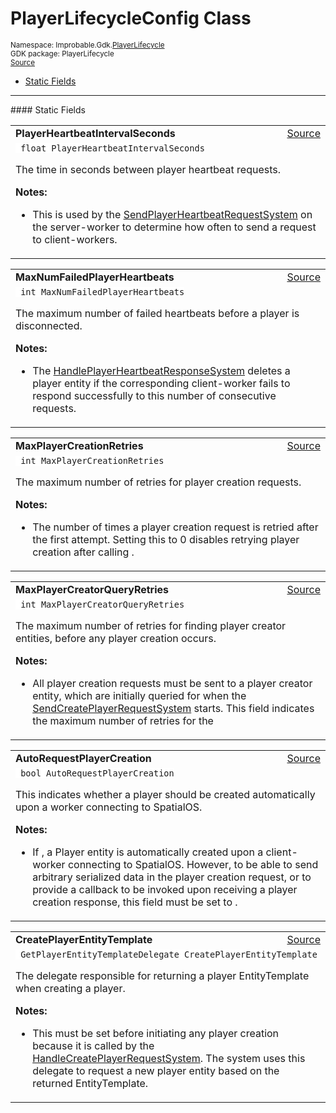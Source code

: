 
# PlayerLifecycleConfig Class
<sup>
Namespace: Improbable.Gdk.<a href="{{urlRoot}}/api/player-lifecycle-index">PlayerLifecycle</a><br/>
GDK package: PlayerLifecycle<br/>
<a href="https://www.github.com/spatialos/gdk-for-unity/blob/84243525d98aff511e7aa1f7703c37347017e386/workers/unity/Packages/com.improbable.gdk.playerlifecycle/Config/PlayerLifecycleConfig.cs/#L26">Source</a>
<style>
a code {
                    padding: 0em 0.25em!important;
}
code {
                    background-color: #ffffff!important;
}
</style>
</sup>
<nav id="pageToc" class="page-toc"><ul><li><a href="#static-fields">Static Fields</a>
</ul></nav>







</p>
<hr style="width:100%; border-top-color:#d8d8d8" />
#### Static Fields


</p>




<table width="100%">
    <tr>
        <td style="border-right:none"><b>PlayerHeartbeatIntervalSeconds</b></td>
        <td style="border-left:none; text-align:right"><a href="https://www.github.com/spatialos/gdk-for-unity/blob/84243525d98aff511e7aa1f7703c37347017e386/workers/unity/Packages/com.improbable.gdk.playerlifecycle/Config/PlayerLifecycleConfig.cs/#L35">Source</a></td>
    </tr>
    <tr>
        <td colspan="2">
<code> float PlayerHeartbeatIntervalSeconds</code></p>
The time in seconds between player heartbeat requests. 

</p>

<b>Notes:</b>

<ul>
<li>This is used by the <a href="{{urlRoot}}/api/player-lifecycle/send-player-heartbeat-request-system">SendPlayerHeartbeatRequestSystem</a> on the server-worker to determine how often to send a  request to client-workers. </li>
</ul>


</td>
    </tr>
</table>


<table width="100%">
    <tr>
        <td style="border-right:none"><b>MaxNumFailedPlayerHeartbeats</b></td>
        <td style="border-left:none; text-align:right"><a href="https://www.github.com/spatialos/gdk-for-unity/blob/84243525d98aff511e7aa1f7703c37347017e386/workers/unity/Packages/com.improbable.gdk.playerlifecycle/Config/PlayerLifecycleConfig.cs/#L44">Source</a></td>
    </tr>
    <tr>
        <td colspan="2">
<code> int MaxNumFailedPlayerHeartbeats</code></p>
The maximum number of failed heartbeats before a player is disconnected. 

</p>

<b>Notes:</b>

<ul>
<li>The <a href="{{urlRoot}}/api/player-lifecycle/handle-player-heartbeat-response-system">HandlePlayerHeartbeatResponseSystem</a> deletes a player entity if the corresponding client-worker fails to respond successfully to this number of consecutive  requests. </li>
</ul>


</td>
    </tr>
</table>


<table width="100%">
    <tr>
        <td style="border-right:none"><b>MaxPlayerCreationRetries</b></td>
        <td style="border-left:none; text-align:right"><a href="https://www.github.com/spatialos/gdk-for-unity/blob/84243525d98aff511e7aa1f7703c37347017e386/workers/unity/Packages/com.improbable.gdk.playerlifecycle/Config/PlayerLifecycleConfig.cs/#L53">Source</a></td>
    </tr>
    <tr>
        <td colspan="2">
<code> int MaxPlayerCreationRetries</code></p>
The maximum number of retries for player creation requests. 

</p>

<b>Notes:</b>

<ul>
<li>The number of times a player creation request is retried after the first attempt. Setting this to 0 disables retrying player creation after calling . </li>
</ul>


</td>
    </tr>
</table>


<table width="100%">
    <tr>
        <td style="border-right:none"><b>MaxPlayerCreatorQueryRetries</b></td>
        <td style="border-left:none; text-align:right"><a href="https://www.github.com/spatialos/gdk-for-unity/blob/84243525d98aff511e7aa1f7703c37347017e386/workers/unity/Packages/com.improbable.gdk.playerlifecycle/Config/PlayerLifecycleConfig.cs/#L63">Source</a></td>
    </tr>
    <tr>
        <td colspan="2">
<code> int MaxPlayerCreatorQueryRetries</code></p>
The maximum number of retries for finding player creator entities, before any player creation occurs. 

</p>

<b>Notes:</b>

<ul>
<li>All player creation requests must be sent to a player creator entity, which are initially queried for when the <a href="{{urlRoot}}/api/player-lifecycle/send-create-player-request-system">SendCreatePlayerRequestSystem</a> starts. This field indicates the maximum number of retries for the </li>
</ul>


</td>
    </tr>
</table>


<table width="100%">
    <tr>
        <td style="border-right:none"><b>AutoRequestPlayerCreation</b></td>
        <td style="border-left:none; text-align:right"><a href="https://www.github.com/spatialos/gdk-for-unity/blob/84243525d98aff511e7aa1f7703c37347017e386/workers/unity/Packages/com.improbable.gdk.playerlifecycle/Config/PlayerLifecycleConfig.cs/#L73">Source</a></td>
    </tr>
    <tr>
        <td colspan="2">
<code> bool AutoRequestPlayerCreation</code></p>
This indicates whether a player should be created automatically upon a worker connecting to SpatialOS. 

</p>

<b>Notes:</b>

<ul>
<li>If , a Player entity is automatically created upon a client-worker connecting to SpatialOS. However, to be able to send arbitrary serialized data in the player creation request, or to provide a callback to be invoked upon receiving a player creation response, this field must be set to . </li>
</ul>


</td>
    </tr>
</table>


<table width="100%">
    <tr>
        <td style="border-right:none"><b>CreatePlayerEntityTemplate</b></td>
        <td style="border-left:none; text-align:right"><a href="https://www.github.com/spatialos/gdk-for-unity/blob/84243525d98aff511e7aa1f7703c37347017e386/workers/unity/Packages/com.improbable.gdk.playerlifecycle/Config/PlayerLifecycleConfig.cs/#L82">Source</a></td>
    </tr>
    <tr>
        <td colspan="2">
<code> GetPlayerEntityTemplateDelegate CreatePlayerEntityTemplate</code></p>
The delegate responsible for returning a player EntityTemplate when creating a player. 

</p>

<b>Notes:</b>

<ul>
<li>This must be set before initiating any player creation because it is called by the <a href="{{urlRoot}}/api/player-lifecycle/handle-create-player-request-system">HandleCreatePlayerRequestSystem</a>. The system uses this delegate to request a new player entity based on the returned EntityTemplate. </li>
</ul>


</td>
    </tr>
</table>











